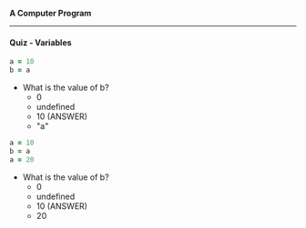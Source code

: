 **A Computer Program**

---

#### Quiz - Variables

```ruby
a = 10
b = a
```

* What is the value of b?
  * 0
  * undefined
  * 10 (ANSWER)
  * "a"

```ruby
a = 10
b = a
a = 20
```

* What is the value of b?
  * 0
  * undefined
  * 10 (ANSWER)
  * 20
